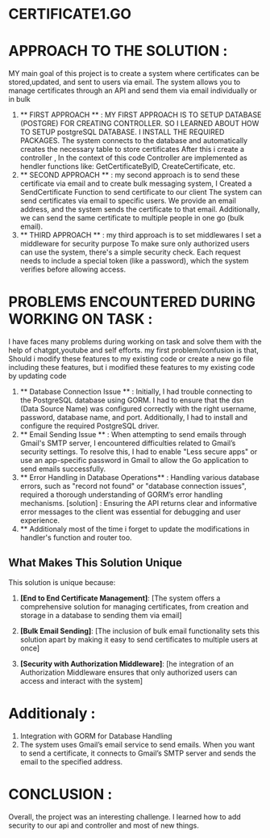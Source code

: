 # CERTIFICATE1.GO

# APPROACH TO THE SOLUTION :
MY main goal of this project is to create a system where certificates can be stored,updated, and sent to users via email.
The system allows you to manage certificates through an API and send them via email individually or in bulk

1. ** FIRST APPROACH ** : MY FIRST APPROACH IS TO SETUP DATABASE (POSTGRE) FOR CREATING CONTROLLER. SO I LEARNED ABOUT HOW TO SETUP postgreSQL DATABASE.
I INSTALL THE REQUIRED PACKAGES. The system connects to the database and automatically creates the necessary table to store certificates
After this i create a  controller , In the context of this code Controller are implemented as hendler functions like: GetCertificateByID, CreateCertificate, etc.
2. ** SECOND APPROACH ** : my second approach is to send these certificate via email and to create bulk messaging system, 
I Created a SendCertificate Function to send certificate to our client
The system can send certificates via email to specific users. We provide an email address, and the system sends the certificate to that email.
Additionally, we can send the same certificate to multiple people in one go (bulk email).
3. ** THIRD APPROACH ** : my third approach is to set middlewares 
I set a middleware for security purpose To make sure only authorized users can use the system, there's a simple security check. 
Each request needs to include a special token (like a password), which the system verifies before allowing access.

# PROBLEMS ENCOUNTERED DURING WORKING ON TASK :
I have faces many problems during working on task and solve them with the help of chatgpt,youtube and self efforts.
my first problem/confusion is that, Should i modify these features to my existing code or create a new go file including these features,
but i modified these features to my existing code by updating code

1. ** Database Connection Issue ** : Initially, I had trouble connecting to the PostgreSQL database using GORM. 
I had to ensure that the dsn (Data Source Name) was configured correctly with the right username, password, database name, and port. 
Additionally, I had to install and configure the required PostgreSQL driver.
2. ** Email Sending Issue ** : When attempting to send emails through Gmail's SMTP server, I encountered difficulties related to Gmail’s security settings. 
To resolve this, I had to enable "Less secure apps" or use an app-specific password in Gmail to allow the Go application to send emails successfully.
3. ** Error Handling in Database Operations** : Handling various database errors, such as "record not found" or "database connection issues", required a thorough understanding of GORM’s error handling mechanisms.
[solution] : Ensuring the API returns clear and informative error messages to the client was essential for debugging and user experience.
4. ** Additionaly most of the time i forget to update the modifications in handler's function and router too.

## What Makes This Solution Unique
This solution is unique because:
1. **[End to End Certificate Management]**: [The system offers a comprehensive solution for managing certificates, from creation and storage in a database to sending them via email]

2. **[Bulk Email Sending]**: [The inclusion of bulk email functionality sets this solution apart by making it easy to send certificates to multiple users at once]

3. **[Security with Authorization Middleware]**: [he integration of an Authorization Middleware ensures that only authorized users can access and interact with the system]
# Additionaly :
1. Integration with GORM for Database Handling
2. The system uses Gmail’s email service to send emails. When you want to send a certificate, it connects to Gmail’s SMTP server and sends the email to the specified address.

# CONCLUSION :
Overall, the project was an interesting challenge. I learned how to add security to our api and controller and most of new things.






